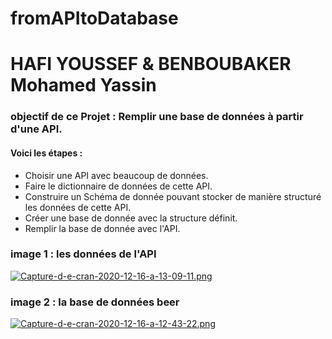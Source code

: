 # fromAPItoDatabase
# HAFI YOUSSEF & BENBOUBAKER Mohamed Yassin 
### objectif de ce Projet : Remplir une base de données à partir d'une API.
#### Voici les étapes :
  * Choisir une  API avec beaucoup de données.
  * Faire le dictionnaire de données de cette API.
  * Construire un Schéma de donnée pouvant stocker de manière structuré les données de cette API.
  * Créer une base de donnée avec la structure définit.
  * Remplir la base de donnée avec l'API.


### image 1 : les données de l'API 

[![Capture-d-e-cran-2020-12-16-a-13-09-11.png](https://i.postimg.cc/0y7PTBKc/Capture-d-e-cran-2020-12-16-a-13-09-11.png)](https://postimg.cc/WdpBrSnk)

### image 2 : la base de données beer 

[![Capture-d-e-cran-2020-12-16-a-12-43-22.png](https://i.postimg.cc/L4ytPyXC/Capture-d-e-cran-2020-12-16-a-12-43-22.png)](https://postimg.cc/pyF5bJKz)
